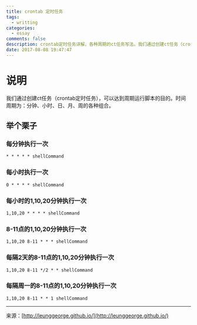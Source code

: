 ```yaml
---
title: crontab 定时任务
tags:
  - writting
categories:
  - essay
comments: false
description: crontab定时任务详解，各种周期的ct任务写法。我们通过创建ct任务（crontab定时任务），可以达到周期运行脚本的目的。时间周期为：分钟、小时、日、月、周的各种组合。
date: 2017-08-08 19:47:47
---
```

# 说明

我们通过创建ct任务（crontab定时任务），可以达到周期运行脚本的目的。时间周期为：分钟、小时、日、月、周的各种组合。

## 举个栗子
### 每分钟执行一次

```
* * * * * shellCommand
```

### 每小时执行一次

```
0 * * * * shellCommand
```

### 每小时的1,10,20分钟执行一次

```
1,10,20 * * * * shellCommand
```

### 8-11点的1,10,20分钟执行一次

```
1,10,20 8-11 * * * shellCommand
```

### 每隔2天的8-11点的1,10,20分钟执行一次

```
1,10,20 8-11 */2 * * shellCommand
```

### 每隔周一的8-11点的1,10,20分钟执行一次

```
1,10,20 8-11 * * 1 shellCommand
```




---
<link rel="stylesheet" href="http://yandex.st/highlightjs/6.1/styles/default.min.css">
<script src="http://yandex.st/highlightjs/6.1/highlight.min.js"></script>
<script>
hljs.tabReplace = ' ';
hljs.initHighlightingOnLoad();
</script>


来源：[http://leunggeorge.github.io/](http://leunggeorge.github.io/)  
